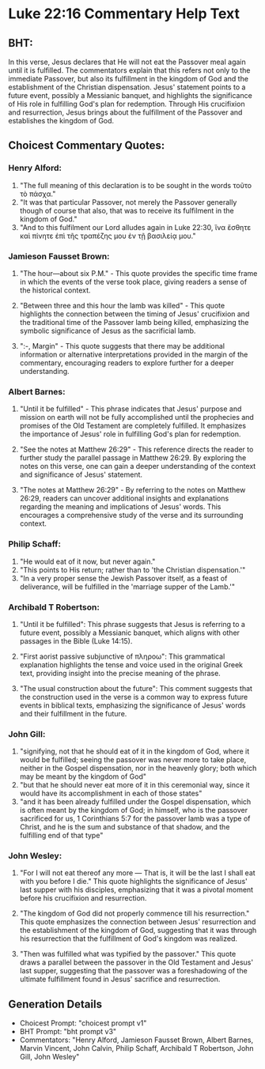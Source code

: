 # Luke 22:16 Commentary Help Text

## BHT:
In this verse, Jesus declares that He will not eat the Passover meal again until it is fulfilled. The commentators explain that this refers not only to the immediate Passover, but also its fulfillment in the kingdom of God and the establishment of the Christian dispensation. Jesus' statement points to a future event, possibly a Messianic banquet, and highlights the significance of His role in fulfilling God's plan for redemption. Through His crucifixion and resurrection, Jesus brings about the fulfillment of the Passover and establishes the kingdom of God.

## Choicest Commentary Quotes:
### Henry Alford:
1. "The full meaning of this declaration is to be sought in the words τοῦτο τὸ πάσχα."
2. "It was that particular Passover, not merely the Passover generally though of course that also, that was to receive its fulfilment in the kingdom of God."
3. "And to this fulfilment our Lord alludes again in Luke 22:30, ἵνα ἔσθητε καὶ πίνητε ἐπὶ τῆς τραπέζης μου ἐν τῇ βασιλείᾳ μου."

### Jamieson Fausset Brown:
1. "The hour—about six P.M." - This quote provides the specific time frame in which the events of the verse took place, giving readers a sense of the historical context.

2. "Between three and this hour the lamb was killed" - This quote highlights the connection between the timing of Jesus' crucifixion and the traditional time of the Passover lamb being killed, emphasizing the symbolic significance of Jesus as the sacrificial lamb.

3. ":-, Margin" - This quote suggests that there may be additional information or alternative interpretations provided in the margin of the commentary, encouraging readers to explore further for a deeper understanding.

### Albert Barnes:
1. "Until it be fulfilled" - This phrase indicates that Jesus' purpose and mission on earth will not be fully accomplished until the prophecies and promises of the Old Testament are completely fulfilled. It emphasizes the importance of Jesus' role in fulfilling God's plan for redemption.

2. "See the notes at Matthew 26:29" - This reference directs the reader to further study the parallel passage in Matthew 26:29. By exploring the notes on this verse, one can gain a deeper understanding of the context and significance of Jesus' statement.

3. "The notes at Matthew 26:29" - By referring to the notes on Matthew 26:29, readers can uncover additional insights and explanations regarding the meaning and implications of Jesus' words. This encourages a comprehensive study of the verse and its surrounding context.

### Philip Schaff:
1. "He would eat of it now, but never again."
2. "This points to His return; rather than to 'the Christian dispensation.'"
3. "In a very proper sense the Jewish Passover itself, as a feast of deliverance, will be fulfilled in the 'marriage supper of the Lamb.'"

### Archibald T Robertson:
1. "Until it be fulfilled": This phrase suggests that Jesus is referring to a future event, possibly a Messianic banquet, which aligns with other passages in the Bible (Luke 14:15). 

2. "First aorist passive subjunctive of πληροω": This grammatical explanation highlights the tense and voice used in the original Greek text, providing insight into the precise meaning of the phrase.

3. "The usual construction about the future": This comment suggests that the construction used in the verse is a common way to express future events in biblical texts, emphasizing the significance of Jesus' words and their fulfillment in the future.

### John Gill:
1. "signifying, not that he should eat of it in the kingdom of God, where it would be fulfilled; seeing the passover was never more to take place, neither in the Gospel dispensation, nor in the heavenly glory; both which may be meant by the kingdom of God"
2. "but that he should never eat more of it in this ceremonial way, since it would have its accomplishment in each of those states"
3. "and it has been already fulfilled under the Gospel dispensation, which is often meant by the kingdom of God; in himself, who is the passover sacrificed for us, 1 Corinthians 5:7 for the passover lamb was a type of Christ, and he is the sum and substance of that shadow, and the fulfilling end of that type"

### John Wesley:
1. "For I will not eat thereof any more — That is, it will be the last I shall eat with you before I die." This quote highlights the significance of Jesus' last supper with his disciples, emphasizing that it was a pivotal moment before his crucifixion and resurrection.

2. "The kingdom of God did not properly commence till his resurrection." This quote emphasizes the connection between Jesus' resurrection and the establishment of the kingdom of God, suggesting that it was through his resurrection that the fulfillment of God's kingdom was realized.

3. "Then was fulfilled what was typified by the passover." This quote draws a parallel between the passover in the Old Testament and Jesus' last supper, suggesting that the passover was a foreshadowing of the ultimate fulfillment found in Jesus' sacrifice and resurrection.


## Generation Details
- Choicest Prompt: "choicest prompt v1"
- BHT Prompt: "bht prompt v3"
- Commentators: "Henry Alford, Jamieson Fausset Brown, Albert Barnes, Marvin Vincent, John Calvin, Philip Schaff, Archibald T Robertson, John Gill, John Wesley"
